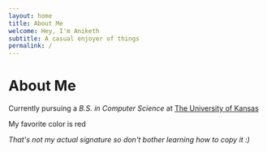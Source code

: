 ```yaml
---
layout: home
title: About Me
welcome: Hey, I'm Aniketh
subtitle: A casual enjoyer of things
permalink: /
---
```


# About Me

Currently pursuing a *B.S. in Computer Science* at [The University of Kansas](https://eecs.ku.edu)

My favorite color is red

*That's not my actual signature so don't bother learning how to copy it :)*

